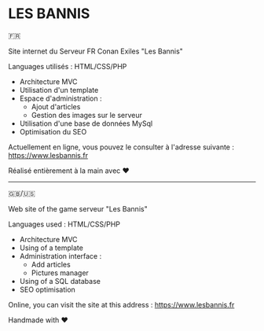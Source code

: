# LES BANNIS

🇫🇷

Site internet du Serveur FR Conan Exiles "Les Bannis"

Languages utilisés : HTML/CSS/PHP

 - Architecture MVC
 - Utilisation d'un template
 - Espace d'administration :
      - Ajout d'articles
      - Gestion des images sur le serveur
 - Utilisation d'une base de données MySql
 - Optimisation du SEO

Actuellement en ligne, vous pouvez le consulter à l'adresse suivante :
https://www.lesbannis.fr

Réalisé entièrement à la main avec ❤️

---

🇬🇧/🇺🇸

Web site of the game serveur "Les Bannis"

Languages used : HTML/CSS/PHP

 - Architecture MVC
 - Using of a template 
 - Administration interface :
      - Add articles
      - Pictures manager
 - Using of a SQL database
 - SEO optimisation

Online, you can visit the site at this address :
https://www.lesbannis.fr

Handmade with ❤️